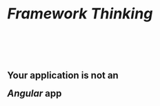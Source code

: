 <h1 style="font-size: 240%"><em>Framework Thinking</em></h1>
<br><br><br>
<h2 style="line-height: 2">Your application is not an<br> <em>Angular</em> app</h2>
<br><br><br><br><br>
